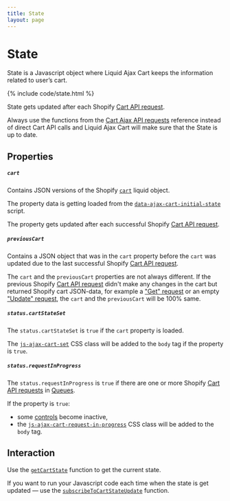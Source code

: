 ```yaml
---
title: State
layout: page
---
```


# State
State is a Javascript object where Liquid Ajax Cart keeps the information related to user’s cart.

{% include code/state.html %}

State gets updated after each Shopify [Cart API request](/reference/requests/).

Always use the functions from the [Cart Ajax API requests](/reference/requests/) reference instead of direct Cart API calls and Liquid Ajax Cart will make sure that the State is up to date.

## Properties

##### `cart`
Contains JSON versions of the Shopify [`cart`](https://shopify.dev/api/liquid/objects/cart) liquid object. 

The property data is getting loaded from the [`data-ajax-cart-initial-state`](/reference/data-ajax-cart-initial-state/) script.

The property gets updated after each successful Shopify [Cart API request](/reference/requests/).

##### `previousCart`

Contains a JSON object that was in the `cart` property before the `cart` was updated due to the last successful Shopify [Cart API request](/reference/requests/).

The `cart` and the `previousCart` properties are not always different. If the previous Shopify [Cart API request](/reference/requests/) didn't make any changes in the cart but returned Shopify cart JSON-data, for example a ["Get" request](/reference/cartRequestGet/) or an empty ["Update" request](/reference/cartRequestUpdate/), the `cart` and the `previousCart` will be 100% same.

##### `status.cartStateSet`

The `status.cartStateSet` is `true` if the `cart` property is loaded. 

The [`js-ajax-cart-set`](/reference/js-ajax-cart-set/) CSS class will be added to the `body` tag if the property is `true`.

##### `status.requestInProgress`

The `status.requestInProgress` is `true` if there are one or more Shopify [Cart API requests](/reference/requests/) in [Queues](/reference/queues/).

If the property is `true`:
  * some [controls](/reference/controls/) become inactive,
  * the [`js-ajax-cart-request-in-progress`](/reference/js-ajax-cart-request-in-progress/) CSS class will be added to the `body` tag.

## Interaction

Use the [`getCartState`](/reference/getCartState/) function to get the current state.

If you want to run your Javascript code each time when the state is get updated — use the [`subscribeToCartStateUpdate`](/reference/subscribeToCartStateUpdate/) function.
